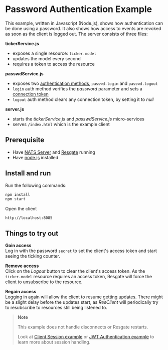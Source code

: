 # Password Authentication Example

This example, written in Javascript (Node.js), shows how authentication can be done using a password. It also shows how access to events are revoked as soon as the client is logged out. The server consists of three files:

**tickerService.js**
* exposes a single resource: `ticker.model`
* updates the model every second
* requires a token to access the resource

**passwdService.js**
* exposes two [authentication methods](../../docs/res-service-protocol.md#auth-request), `passwd.login` and `passwd.logout`
* `login` auth method verifies the *password* parameter and sets a [connection token](docs/res-service-protocol.md#connection-token-event)
* `logout` auth method clears any connection token, by setting it to *null*

**server.js**
* starts the *tickerService.js* and *passwdService.js* micro-services
* serves `/index.html` which is the example client

## Prerequisite

* Have [NATS Server](https://nats.io/download/nats-io/gnatsd/) and [Resgate](https://github.com/resgateio/resgate) running
* Have [node.js](https://nodejs.org/en/download/) installed

## Install and run

Run the following commands:
```bash
npm install
npm start
```
Open the client
```
http://localhost:8085
```

## Things to try out

**Gain access**  
Log in with the password `secret` to set the client's access token and start seeing the ticking counter.

**Remove access**  
Click on the *Logout* button to clear the client's access token. As the `ticker.model` resource requires an access token, Resgate will force the client to unsubscribe to the resource.

**Regain access**  
Logging in again will allow the client to resume getting updates. There might be a slight delay before the updates start, as *ResClient* will periodically try to resubscribe to resources still being listened to.

> **Note**
>
> This example does not handle disconnects or Resgate restarts.
>
> Look at [Client Session example](../client-session/) or [JWT Authentication example](../jwt-authentication/) to learn more about session handling.

